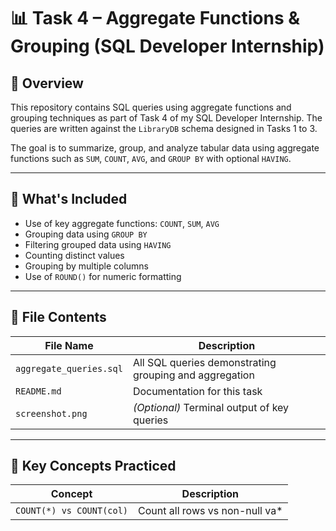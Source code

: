# 📊 Task 4 – Aggregate Functions & Grouping (SQL Developer Internship)

## 📌 Overview
This repository contains SQL queries using aggregate functions and grouping techniques as part of Task 4 of my SQL Developer Internship. The queries are written against the `LibraryDB` schema designed in Tasks 1 to 3.

The goal is to summarize, group, and analyze tabular data using aggregate functions such as `SUM`, `COUNT`, `AVG`, and `GROUP BY` with optional `HAVING`.

---

## 🧾 What's Included

- Use of key aggregate functions: `COUNT`, `SUM`, `AVG`
- Grouping data using `GROUP BY`
- Filtering grouped data using `HAVING`
- Counting distinct values
- Grouping by multiple columns
- Use of `ROUND()` for numeric formatting

---

## 📄 File Contents

| File Name              | Description                                            |
|------------------------|--------------------------------------------------------|
| `aggregate_queries.sql`| All SQL queries demonstrating grouping and aggregation |
| `README.md`            | Documentation for this task                            |
| `screenshot.png`       | *(Optional)* Terminal output of key queries            |

---

## 🧠 Key Concepts Practiced

| Concept                   | Description                                              |
|---------------------------|----------------------------------------------------------|
| `COUNT(*) vs COUNT(col)`  | Count all rows vs non-null va*
